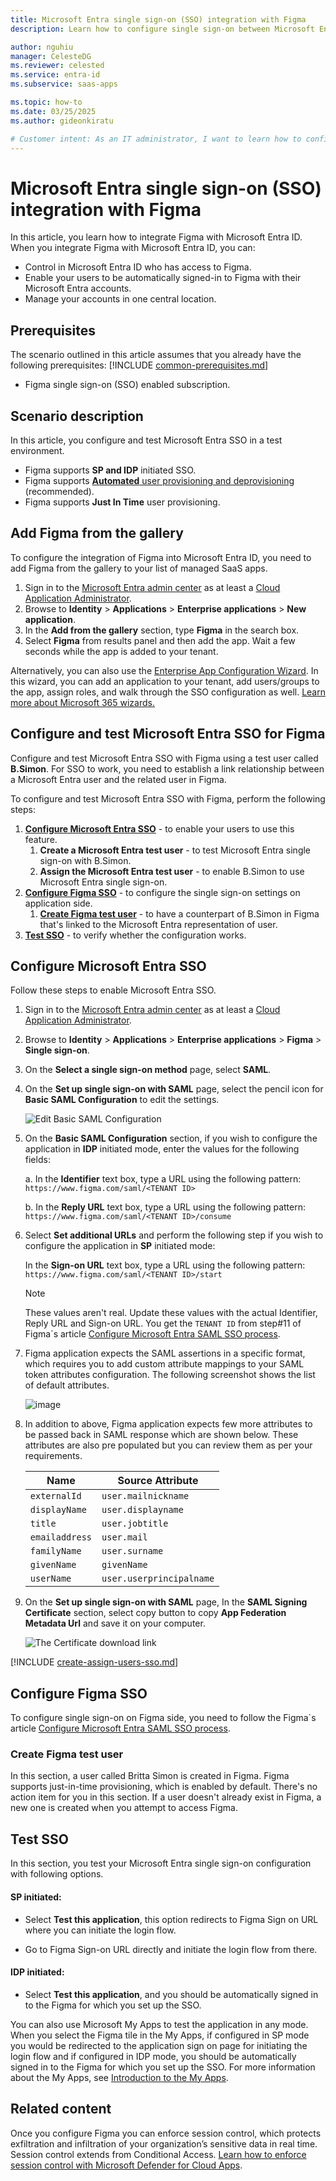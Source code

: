 ```yaml
---
title: Microsoft Entra single sign-on (SSO) integration with Figma
description: Learn how to configure single sign-on between Microsoft Entra ID and Figma.

author: nguhiu
manager: CelesteDG
ms.reviewer: celested
ms.service: entra-id
ms.subservice: saas-apps

ms.topic: how-to
ms.date: 03/25/2025
ms.author: gideonkiratu

# Customer intent: As an IT administrator, I want to learn how to configure single sign-on between Microsoft Entra ID and Figma so that I can control who has access to Figma, enable automatic sign-in with Microsoft Entra accounts, and manage my accounts in one central location.
---
```


# Microsoft Entra single sign-on (SSO) integration with Figma

In this article,  you learn how to integrate Figma with Microsoft Entra ID. When you integrate Figma with Microsoft Entra ID, you can:

* Control in Microsoft Entra ID who has access to Figma.
* Enable your users to be automatically signed-in to Figma with their Microsoft Entra accounts.
* Manage your accounts in one central location.

## Prerequisites
The scenario outlined in this article assumes that you already have the following prerequisites:
[!INCLUDE [common-prerequisites.md](~/identity/saas-apps/includes/common-prerequisites.md)]
* Figma single sign-on (SSO) enabled subscription.

## Scenario description

In this article,  you configure and test Microsoft Entra SSO in a test environment.

* Figma supports **SP and IDP** initiated SSO.
* Figma supports [**Automated** user provisioning and deprovisioning](figma-provisioning-tutorial.md) (recommended).
* Figma supports **Just In Time** user provisioning.

## Add Figma from the gallery

To configure the integration of Figma into Microsoft Entra ID, you need to add Figma from the gallery to your list of managed SaaS apps.

1. Sign in to the [Microsoft Entra admin center](https://entra.microsoft.com) as at least a [Cloud Application Administrator](~/identity/role-based-access-control/permissions-reference.md#cloud-application-administrator).
1. Browse to **Identity** > **Applications** > **Enterprise applications** > **New application**.
1. In the **Add from the gallery** section, type **Figma** in the search box.
1. Select **Figma** from results panel and then add the app. Wait a few seconds while the app is added to your tenant.

 Alternatively, you can also use the [Enterprise App Configuration Wizard](https://portal.office.com/AdminPortal/home?Q=Docs#/azureadappintegration). In this wizard, you can add an application to your tenant, add users/groups to the app, assign roles, and walk through the SSO configuration as well. [Learn more about Microsoft 365 wizards.](/microsoft-365/admin/misc/azure-ad-setup-guides)

<a name='configure-and-test-azure-ad-sso-for-figma'></a>

## Configure and test Microsoft Entra SSO for Figma

Configure and test Microsoft Entra SSO with Figma using a test user called **B.Simon**. For SSO to work, you need to establish a link relationship between a Microsoft Entra user and the related user in Figma.

To configure and test Microsoft Entra SSO with Figma, perform the following steps:

1. **[Configure Microsoft Entra SSO](#configure-azure-ad-sso)** - to enable your users to use this feature.
    1. **Create a Microsoft Entra test user** - to test Microsoft Entra single sign-on with B.Simon.
    1. **Assign the Microsoft Entra test user** - to enable B.Simon to use Microsoft Entra single sign-on.
1. **[Configure Figma SSO](#configure-figma-sso)** - to configure the single sign-on settings on application side.
    1. **[Create Figma test user](#create-figma-test-user)** - to have a counterpart of B.Simon in Figma that's linked to the Microsoft Entra representation of user.
1. **[Test SSO](#test-sso)** - to verify whether the configuration works.

<a name='configure-azure-ad-sso'></a>

## Configure Microsoft Entra SSO

Follow these steps to enable Microsoft Entra SSO.

1. Sign in to the [Microsoft Entra admin center](https://entra.microsoft.com) as at least a [Cloud Application Administrator](~/identity/role-based-access-control/permissions-reference.md#cloud-application-administrator).
1. Browse to **Identity** > **Applications** > **Enterprise applications** > **Figma** > **Single sign-on**.
1. On the **Select a single sign-on method** page, select **SAML**.
1. On the **Set up single sign-on with SAML** page, select the pencil icon for **Basic SAML Configuration** to edit the settings.

   ![Edit Basic SAML Configuration](common/edit-urls.png)

1. On the **Basic SAML Configuration** section, if you wish to configure the application in **IDP** initiated mode, enter the values for the following fields:

    a. In the **Identifier** text box, type a URL using the following pattern:
    `https://www.figma.com/saml/<TENANT ID>`

    b. In the **Reply URL** text box, type a URL using the following pattern:
    `https://www.figma.com/saml/<TENANT ID>/consume`

1. Select **Set additional URLs** and perform the following step if you wish to configure the application in **SP** initiated mode:

    In the **Sign-on URL** text box, type a URL using the following pattern:
    `https://www.figma.com/saml/<TENANT ID>/start`

	> [!NOTE]
	> These values aren't real. Update these values with the actual Identifier, Reply URL and Sign-on URL. You get the `TENANT ID` from step#11 of Figma`s article [Configure Microsoft Entra SAML SSO process](https://help.figma.com/hc/en-us/articles/360040532413-Configure-and-Provision-SAML-SSO-with-Azure-Active-Directory).

1. Figma application expects the SAML assertions in a specific format, which requires you to add custom attribute mappings to your SAML token attributes configuration. The following screenshot shows the list of default attributes.

	![image](common/default-attributes.png)

1. In addition to above, Figma application expects few more attributes to be passed back in SAML response which are shown below. These attributes are also pre populated but you can review them as per your requirements.

	| Name | Source Attribute|
	| ---------------| --------- |
	| `externalId` | `user.mailnickname` |
	| `displayName` | `user.displayname` |
	| `title` | `user.jobtitle` |
	| `emailaddress` | `user.mail` |
	| `familyName` | `user.surname` |
	| `givenName` | `givenName` |
	| `userName` | `user.userprincipalname` |

1. On the **Set up single sign-on with SAML** page, In the **SAML Signing Certificate** section, select copy button to copy **App Federation Metadata Url** and save it on your computer.

	![The Certificate download link](common/copy-metadataurl.png)

<a name='create-an-azure-ad-test-user'></a>

[!INCLUDE [create-assign-users-sso.md](~/identity/saas-apps/includes/create-assign-users-sso.md)]

## Configure Figma SSO

To configure single sign-on on Figma side, you need to follow the Figma`s article [Configure Microsoft Entra SAML SSO process](https://help.figma.com/hc/en-us/articles/360040532413-Configure-and-Provision-SAML-SSO-with-Azure-Active-Directory).

### Create Figma test user

In this section, a user called Britta Simon is created in Figma. Figma supports just-in-time provisioning, which is enabled by default. There's no action item for you in this section. If a user doesn't already exist in Figma, a new one is created when you attempt to access Figma.

## Test SSO

In this section, you test your Microsoft Entra single sign-on configuration with following options. 

#### SP initiated:

* Select **Test this application**, this option redirects to Figma Sign on URL where you can initiate the login flow.  

* Go to Figma Sign-on URL directly and initiate the login flow from there.

#### IDP initiated:

* Select **Test this application**, and you should be automatically signed in to the Figma for which you set up the SSO. 

You can also use Microsoft My Apps to test the application in any mode. When you select the Figma tile in the My Apps, if configured in SP mode you would be redirected to the application sign on page for initiating the login flow and if configured in IDP mode, you should be automatically signed in to the Figma for which you set up the SSO. For more information about the My Apps, see [Introduction to the My Apps](https://support.microsoft.com/account-billing/sign-in-and-start-apps-from-the-my-apps-portal-2f3b1bae-0e5a-4a86-a33e-876fbd2a4510).

## Related content

Once you configure Figma you can enforce session control, which protects exfiltration and infiltration of your organization’s sensitive data in real time. Session control extends from Conditional Access. [Learn how to enforce session control with Microsoft Defender for Cloud Apps](/cloud-app-security/proxy-deployment-any-app).
